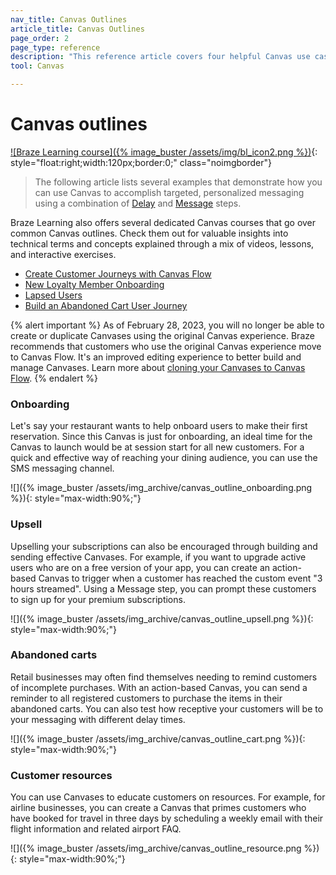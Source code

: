 ```yaml
---
nav_title: Canvas Outlines
article_title: Canvas Outlines
page_order: 2
page_type: reference
description: "This reference article covers four helpful Canvas use cases."
tool: Canvas

---
```


# Canvas outlines

[![Braze Learning course]({% image_buster /assets/img/bl_icon2.png %})](https://learning.braze.com/page/courses){: style="float:right;width:120px;border:0;" class="noimgborder"}

> The following article lists several examples that demonstrate how you can use Canvas to accomplish targeted, personalized messaging using a combination of [Delay]({{site.baseurl}}/user_guide/engagement_tools/canvas/canvas_components/delay_step/) and [Message]({{site.baseurl}}/user_guide/engagement_tools/canvas/canvas_components/message_step/) steps.

Braze Learning also offers several dedicated Canvas courses that go over common Canvas outlines. Check them out for valuable insights into technical terms and concepts explained through a mix of videos, lessons, and interactive exercises. 
- [Create Customer Journeys with Canvas Flow](https://learning.braze.com/create-customer-journeys-with-canvas-flow)
- [New Loyalty Member Onboarding](https://learning.braze.com/new-loyalty-member-onboarding)
- [Lapsed Users](https://learning.braze.com/lapsing-users)
- [Build an Abandoned Cart User Journey](https://learning.braze.com/build-an-abandoned-cart-user-journey)

{% alert important %}
As of February 28, 2023, you will no longer be able to create or duplicate Canvases using the original Canvas experience. Braze recommends that customers who use the original Canvas experience move to Canvas Flow. It's an improved editing experience to better build and manage Canvases. Learn more about [cloning your Canvases to Canvas Flow]({{site.baseurl}}/user_guide/engagement_tools/canvas/managing_canvases/cloning_canvases/).
{% endalert %}

### Onboarding

Let's say your restaurant wants to help onboard users to make their first reservation. Since this Canvas is just for onboarding, an ideal time for the Canvas to launch would be at session start for all new customers. For a quick and effective way of reaching your dining audience, you can use the SMS messaging channel.

![]({% image_buster /assets/img_archive/canvas_outline_onboarding.png %}){: style="max-width:90%;"}

### Upsell

Upselling your subscriptions can also be encouraged through building and sending effective Canvases. For example, if you want to upgrade active users who are on a free version of your app, you can create an action-based Canvas to trigger when a customer has reached the custom event "3 hours streamed". Using a Message step, you can prompt these customers to sign up for your premium subscriptions.

![]({% image_buster /assets/img_archive/canvas_outline_upsell.png %}){: style="max-width:90%;"}

### Abandoned carts

Retail businesses may often find themselves needing to remind customers of incomplete purchases. With an action-based Canvas, you can send a reminder to all registered customers to purchase the items in their abandoned carts. You can also test how receptive your customers will be to your messaging with different delay times.

![]({% image_buster /assets/img_archive/canvas_outline_cart.png %}){: style="max-width:90%;"}

### Customer resources

You can use Canvases to educate customers on resources. For example, for airline businesses, you can create a Canvas that primes customers who have booked for travel in three days by scheduling a weekly email with their flight information and related airport FAQ.

![]({% image_buster /assets/img_archive/canvas_outline_resource.png %}){: style="max-width:90%;"}
